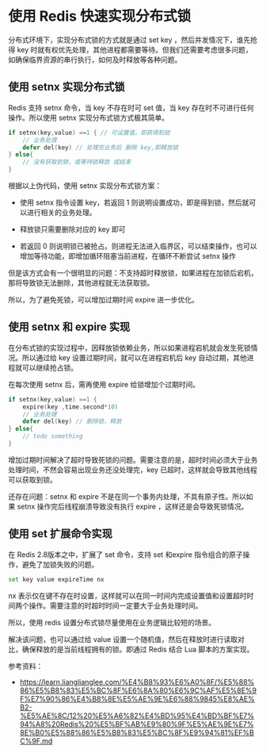 # 使用 Redis 快速实现分布式锁

分布式环境下，实现分布式锁的方式就是通过 set key ，然后并发情况下，谁先抢得 key 时就有权优先处理，其他进程都需要等待。但我们还需要考虑很多问题，如确保临界资源的串行执行，如何及时释放等各种问题。

## 使用 setnx 实现分布式锁

Redis 支持 setnx 命令，当 key 不存在时可 set 值，当 key 存在时不可进行任何操作。所以使用 setnx 实现分布式锁方式极其简单。

```go
if setnx(key,value) ==1 { // 可设置值，即获得到锁
    // 业务处理
    defer del(key) // 处理完业务后 删除 key,即释放锁
} else{
    // 没有获取到锁，或等待锁释放 或结束
}
```

根据以上伪代码，使用 setnx 实现分布式锁方案：

- 使用 setnx 指令设置 key，若返回 1 则说明设置成功，即是得到锁，然后就可以进行相关的业务处理。

- 释放锁只需要删除对应的 key 即可

- 若返回 0 则说明锁已被抢占。则进程无法进入临界区，可以结束操作，也可以增加等待功能，即增加循环阻塞当前进程，在循环不断尝试 setnx 操作

但是该方式会有一个很明显的问题：不支持超时释放锁，如果进程在加锁后宕机，那将导致锁无法删除，其他进程就无法获取锁。

所以，为了避免死锁，可以增加过期时间 expire 进一步优化。

## 使用 setnx 和 expire 实现

在分布式锁的实现过程中，因释放锁依赖业务，所以如果进程宕机就会发生死锁情况。所以通过给 key 设置过期时间，就可以在进程宕机后 key 自动过期，其他进程就可以继续抢占锁。

在每次使用 setnx 后，需再使用 expire 给锁增加个过期时间。

```go
if setnx(key,value) ==1 { 
    expire(key ,time.second*10)
    // 业务处理
    defer del(key) // 删除锁，释放
} else{
    // todo something
}
```

增加过期时间解决了超时导致死锁的问题。需要注意的是，超时时间必须大于业务处理时间，不然会容易出现业务还没处理完，key 已超时，这样就会导致其他线程可以获取到锁。

还存在问题：setnx 和 expire 不是在同一个事务内处理，不具有原子性。所以如果 setnx 操作完后线程崩溃导致没有执行 expire ，这样还是会导致死锁情况。

## 使用 set 扩展命令实现

在 Redis 2.8版本之中，扩展了 set 命令，支持 set 和expire 指令组合的原子操作，避免了加锁失败的问题。

```bash
set key value expireTime nx
```

nx 表示仅在键不存在时设置，这样就可以在同一时间内完成设置值和设置超时时间两个操作。需要注意的时超时时间一定要大于业务处理时间。

所以，使用 redis 设置分布式锁尽量使用在业务逻辑比较短的场景。

解决该问题，也可以通过给 value 设置一个随机值，然后在释放时进行读取对比，确保释放的是当前线程拥有的锁。即通过 Redis 结合 Lua 脚本的方案实现。



参考资料：

- https://learn.lianglianglee.com/%E4%B8%93%E6%A0%8F/%E5%88%86%E5%B8%83%E5%BC%8F%E6%8A%80%E6%9C%AF%E5%8E%9F%E7%90%86%E4%B8%8E%E5%AE%9E%E6%88%9845%E8%AE%B2-%E5%AE%8C/12%20%E5%A6%82%E4%BD%95%E4%BD%BF%E7%94%A8%20Redis%20%E5%BF%AB%E9%80%9F%E5%AE%9E%E7%8E%B0%E5%88%86%E5%B8%83%E5%BC%8F%E9%94%81%EF%BC%9F.md







